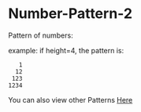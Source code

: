 # Number-Pattern-2

Pattern of numbers:

example: if height=4, the pattern is:

```
   1
  12
 123
1234
```

You can also view other Patterns [Here](https://github.com/Annas-Furquan-Pasha?tab=repositories)
